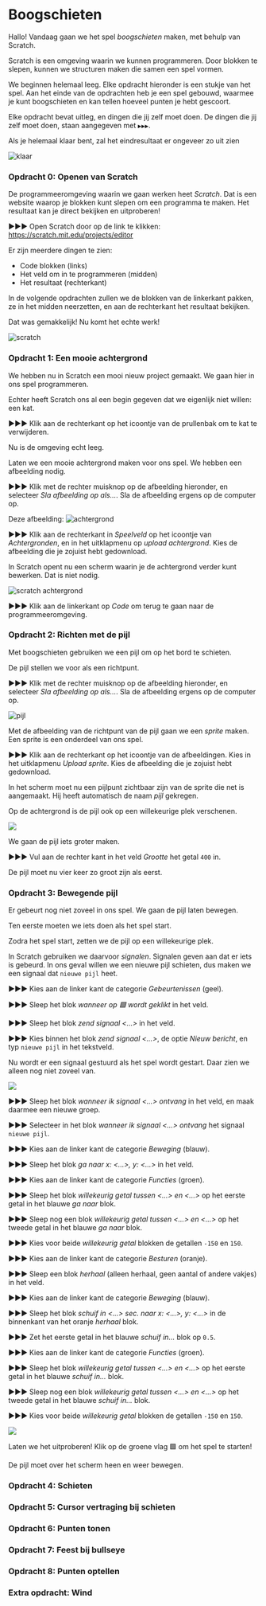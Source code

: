 # Boogschieten

Hallo! Vandaag gaan we het spel *boogschieten* maken, met behulp van Scratch.

Scratch is een omgeving waarin we kunnen programmeren. Door blokken te slepen, kunnen we structuren maken die samen een spel vormen.

We beginnen helemaal leeg. Elke opdracht hieronder is een stukje van het spel. Aan het einde van de opdrachten heb je een spel gebouwd, waarmee je kunt boogschieten en kan tellen hoeveel punten je hebt gescoort.

Elke opdracht bevat uitleg, en dingen die jij zelf moet doen. De dingen die jij zelf moet doen, staan aangegeven met `▶▶▶`.

Als je helemaal klaar bent, zal het eindresultaat er ongeveer zo uit zien

![klaar](images/1.png)

### Opdracht 0: Openen van Scratch

De programmeeromgeving waarin we gaan werken heet *Scratch*. Dat is een website waarop je blokken kunt slepen om een programma te maken. Het resultaat kan je direct bekijken en uitproberen!

▶▶▶ Open Scratch door op de link te klikken: https://scratch.mit.edu/projects/editor

Er zijn meerdere dingen te zien:
- Code blokken (links)
- Het veld om in te programmeren (midden)
- Het resultaat (rechterkant)

In de volgende opdrachten zullen we de blokken van de linkerkant pakken, ze in het midden neerzetten, en aan de rechterkant het resultaat bekijken.

Dat was gemakkelijk! Nu komt het echte werk!

![scratch](images/2.png)

### Opdracht 1: Een mooie achtergrond

We hebben nu in Scratch een mooi nieuw project gemaakt. We gaan hier in ons spel programmeren.

Echter heeft Scratch ons al een begin gegeven dat we eigenlijk niet willen: een kat.

▶▶▶ Klik aan de rechterkant op het icoontje van de prullenbak om te kat te verwijderen.

Nu is de omgeving echt leeg.

Laten we een mooie achtergrond maken voor ons spel. We hebben een afbeelding nodig.

▶▶▶ Klik met de rechter muisknop op de afbeelding hieronder, en selecteer *Sla afbeelding op als...*. Sla de afbeelding ergens op de computer op.

Deze afbeelding:
![achtergrond](images/achtergrond.png)

▶▶▶ Klik aan de rechterkant in *Speelveld* op het icoontje van *Achtergronden*, en in het uitklapmenu op *upload achtergrond*. Kies de afbeelding die je zojuist hebt gedownload.

In Scratch opent nu een scherm waarin je de achtergrond verder kunt bewerken. Dat is niet nodig.

![scratch achtergrond](images/3.png)

▶▶▶ Klik aan de linkerkant op *Code* om terug te gaan naar de programmeeromgeving.

### Opdracht 2: Richten met de pijl

Met boogschieten gebruiken we een pijl om op het bord te schieten.

De pijl stellen we voor als een richtpunt.

▶▶▶ Klik met de rechter muisknop op de afbeelding hieronder, en selecteer *Sla afbeelding op als...*. Sla de afbeelding ergens op de computer op.

![pijl](images/pijl.svg)

Met de afbeelding van de richtpunt van de pijl gaan we een *sprite* maken. Een sprite is een onderdeel van ons spel.

▶▶▶ Klik aan de rechterkant op het icoontje van de afbeeldingen. Kies in het uitklapmenu *Upload sprite*. Kies de afbeelding die je zojuist hebt gedownload.

In het scherm moet nu een pijlpunt zichtbaar zijn van de sprite die net is aangemaakt. Hij heeft automatisch de naam *pijl* gekregen.

Op de achtergrond is de pijl ook op een willekeurige plek verschenen.

![](images/4.png)

We gaan de pijl iets groter maken.

▶▶▶ Vul aan de rechter kant in het veld *Grootte* het getal `400` in.

De pijl moet nu vier keer zo groot zijn als eerst.

### Opdracht 3: Bewegende pijl

Er gebeurt nog niet zoveel in ons spel. We gaan de pijl laten bewegen.

Ten eerste moeten we iets doen als het spel start.

Zodra het spel start, zetten we de pijl op een willekeurige plek.

In Scratch gebruiken we daarvoor *signalen*. Signalen geven aan dat er iets is gebeurd. In ons geval willen we een nieuwe pijl schieten, dus maken we een signaal dat `nieuwe pijl` heet.

▶▶▶ Kies aan de linker kant de categorie *Gebeurtenissen* (geel).

▶▶▶ Sleep het blok *wanneer op 🟩 wordt geklikt* in het veld.

▶▶▶ Sleep het blok *zend signaal <...>* in het veld.

▶▶▶ Kies binnen het blok *zend signaal <...>*, de optie *Nieuw bericht*, en typ `nieuwe pijl` in het tekstveld.

Nu wordt er een signaal gestuurd als het spel wordt gestart. Daar zien we alleen nog niet zoveel van.

![](images/5.png)

▶▶▶ Sleep het blok *wanneer ik signaal <...> ontvang* in het veld, en maak daarmee een nieuwe groep.

▶▶▶ Selecteer in het blok *wanneer ik signaal <...> ontvang* het signaal `nieuwe pijl`.

▶▶▶ Kies aan de linker kant de categorie *Beweging* (blauw).

▶▶▶ Sleep het blok *ga naar x: <...>, y: <...>* in het veld.

▶▶▶ Kies aan de linker kant de categorie *Functies* (groen).

▶▶▶ Sleep het blok *willekeurig getal tussen <...> en <...>* op het eerste getal in het blauwe *ga naar* blok.

▶▶▶ Sleep nog een blok *willekeurig getal tussen <...> en <...>* op het tweede getal in het blauwe *ga naar* blok.

▶▶▶ Kies voor beide *willekeurig getal* blokken de getallen `-150` en `150`.

▶▶▶ Kies aan de linker kant de categorie *Besturen* (oranje).

▶▶▶ Sleep een blok *herhaal* (alleen herhaal, geen aantal of andere vakjes) in het veld.

▶▶▶ Kies aan de linker kant de categorie *Beweging* (blauw).

▶▶▶ Sleep het blok *schuif in <...> sec. naar x: <...>, y: <...>* in de binnenkant van het oranje *herhaal* blok.

▶▶▶ Zet het eerste getal in het blauwe *schuif in...* blok op `0.5`.

▶▶▶ Kies aan de linker kant de categorie *Functies* (groen).

▶▶▶ Sleep het blok *willekeurig getal tussen <...> en <...>* op het eerste getal in het blauwe *schuif in...* blok.

▶▶▶ Sleep nog een blok *willekeurig getal tussen <...> en <...>* op het tweede getal in het blauwe *schuif in...* blok.

▶▶▶ Kies voor beide *willekeurig getal* blokken de getallen `-150` en `150`.

![](images/6.png)

Laten we het uitproberen! Klik op de groene vlag 🟩 om het spel te starten!

De pijl moet over het scherm heen en weer bewegen.

### Opdracht 4: Schieten



### Opdracht 5: Cursor vertraging bij schieten

### Opdracht 6: Punten tonen

### Opdracht 7: Feest bij bullseye

### Opdracht 8: Punten optellen

### Extra opdracht: Wind

